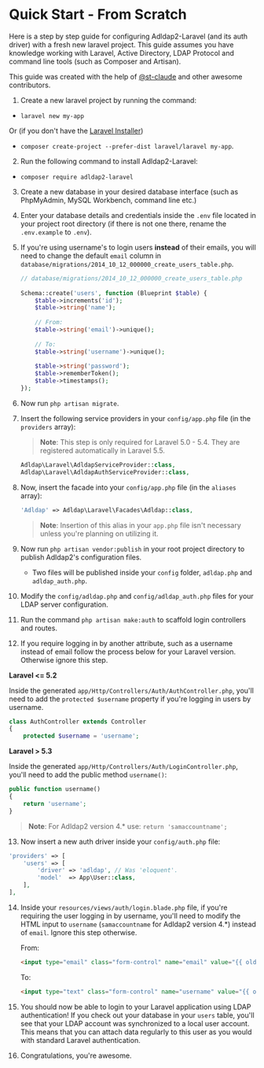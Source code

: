# Quick Start - From Scratch

Here is a step by step guide for configuring Adldap2-Laravel (and its auth driver) with a fresh new laravel project. This guide assumes you have
knowledge working with Laravel, Active Directory, LDAP Protocol and command line tools (such as Composer and Artisan).

This guide was created with the help of [@st-claude](https://github.com/st-claude) and other awesome contributors.

1. Create a new laravel project by running the command:
  - `laravel new my-app`
  
  Or (if you don't have the [Laravel Installer](https://laravel.com/docs/5.2#installation))
 
  - `composer create-project --prefer-dist laravel/laravel my-app`.

2. Run the following command to install Adldap2-Laravel:

  - `composer require adldap2-laravel`

3. Create a new database in your desired database interface (such as PhpMyAdmin, MySQL Workbench, command line etc.)

4. Enter your database details and credentials inside the `.env` file located in your project root directory (if there is not one there, rename the `.env.example` to `.env`).

5. If you're using username's to login users **instead** of their emails, you will need to change
   the default `email` column in `database/migrations/2014_10_12_000000_create_users_table.php`.
   
    ```php
    // database/migrations/2014_10_12_000000_create_users_table.php
       
    Schema::create('users', function (Blueprint $table) {
        $table->increments('id');
        $table->string('name');
          
        // From:
        $table->string('email')->unique();
          
        // To:
        $table->string('username')->unique();
          
        $table->string('password');
        $table->rememberToken();
        $table->timestamps();
    });
    ```
   
6. Now run `php artisan migrate`.

7. Insert the following service providers in your `config/app.php` file (in the `providers` array):

    > **Note**: This step is only required for Laravel 5.0 - 5.4.
    > They are registered automatically in Laravel 5.5.

   ```php
   Adldap\Laravel\AdldapServiceProvider::class,
   Adldap\Laravel\AdldapAuthServiceProvider::class,
   ```

8. Now, insert the facade into your `config/app.php` file (in the `aliases` array):

   ```php
   'Adldap' => Adldap\Laravel\Facades\Adldap::class,
   ```

   > **Note**: Insertion of this alias in your `app.php` file isn't necessary unless you're planning on utilizing it.

9. Now run `php artisan vendor:publish` in your root project directory to publish Adldap2's configuration files.

    *  Two files will be published inside your `config` folder, `adldap.php` and `adldap_auth.php`.

10. Modify the `config/adldap.php` and `config/adldap_auth.php` files for your LDAP server configuration.

11. Run the command `php artisan make:auth` to scaffold login controllers and routes.

12. If you require logging in by another attribute, such as a username instead of email follow
the process below for your Laravel version. Otherwise ignore this step.

 **Laravel <= 5.2**

  Inside the generated `app/Http/Controllers/Auth/AuthController.php`, you'll need to add the `protected $username` property if you're logging in users by username.

  ```php
  class AuthController extends Controller
  {
      protected $username = 'username';
  ```

 **Laravel > 5.3**

  Inside the generated `app/Http/Controllers/Auth/LoginController.php`, you'll need to add the public method `username()`:

  ```php
  public function username()
  {
      return 'username';
  }
  ```
  > **Note**: For Adldap2 version 4.* use: `return 'samaccountname';`

13. Now insert a new auth driver inside your `config/auth.php` file:

  ```php
  'providers' => [
      'users' => [
          'driver' => 'adldap', // Was 'eloquent'.
          'model'  => App\User::class,
      ],
  ],
  ```

14. Inside your `resources/views/auth/login.blade.php` file, if you're requiring the user logging in by username, you'll
    need to modify the HTML input to `username` (`samaccountname` for Adldap2 version 4.*) instead of `email`. Ignore this step otherwise.

    From:
    ```html
    <input type="email" class="form-control" name="email" value="{{ old('email') }}">
    ```

    To:

    ```html
    <input type="text" class="form-control" name="username" value="{{ old('username') }}">
    ```

15. You should now be able to login to your Laravel application using LDAP authentication! If you check out your database
  in your `users` table, you'll see that your LDAP account was synchronized to a local user account. This means that
  you can attach data regularly to this user as you would with standard Laravel authentication.

16. Congratulations, you're awesome.
